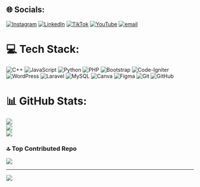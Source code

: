 
## 🌐 Socials:
[![Instagram](https://img.shields.io/badge/Instagram-%23E4405F.svg?logo=Instagram&logoColor=white)](https://instagram.com/ryafyn) [![LinkedIn](https://img.shields.io/badge/LinkedIn-%230077B5.svg?logo=linkedin&logoColor=white)](https://linkedin.com/in/rian-alfatian-a9b308342) [![TikTok](https://img.shields.io/badge/TikTok-%23000000.svg?logo=TikTok&logoColor=white)](https://tiktok.com/@ryafyn) [![YouTube](https://img.shields.io/badge/YouTube-%23FF0000.svg?logo=YouTube&logoColor=white)](https://youtube.com/@rianalfatian) [![email](https://img.shields.io/badge/Email-D14836?logo=gmail&logoColor=white)](mailto:rianbae009@gmail.com) 

# 💻 Tech Stack:
![C++](https://img.shields.io/badge/c++-%2300599C.svg?style=for-the-badge&logo=c%2B%2B&logoColor=white) ![JavaScript](https://img.shields.io/badge/javascript-%23323330.svg?style=for-the-badge&logo=javascript&logoColor=%23F7DF1E) ![Python](https://img.shields.io/badge/python-3670A0?style=for-the-badge&logo=python&logoColor=ffdd54) ![PHP](https://img.shields.io/badge/php-%23777BB4.svg?style=for-the-badge&logo=php&logoColor=white) ![Bootstrap](https://img.shields.io/badge/bootstrap-%238511FA.svg?style=for-the-badge&logo=bootstrap&logoColor=white) ![Code-Igniter](https://img.shields.io/badge/CodeIgniter-%23EF4223.svg?style=for-the-badge&logo=codeIgniter&logoColor=white) ![WordPress](https://img.shields.io/badge/WordPress-%23117AC9.svg?style=for-the-badge&logo=WordPress&logoColor=white) ![Laravel](https://img.shields.io/badge/laravel-%23FF2D20.svg?style=for-the-badge&logo=laravel&logoColor=white) ![MySQL](https://img.shields.io/badge/mysql-4479A1.svg?style=for-the-badge&logo=mysql&logoColor=white) ![Canva](https://img.shields.io/badge/Canva-%2300C4CC.svg?style=for-the-badge&logo=Canva&logoColor=white) ![Figma](https://img.shields.io/badge/figma-%23F24E1E.svg?style=for-the-badge&logo=figma&logoColor=white) ![Git](https://img.shields.io/badge/git-%23F05033.svg?style=for-the-badge&logo=git&logoColor=white) ![GitHub](https://img.shields.io/badge/github-%23121011.svg?style=for-the-badge&logo=github&logoColor=white)
# 📊 GitHub Stats:
![](https://github-readme-stats.vercel.app/api?username=ryafyn&theme=dark&hide_border=false&include_all_commits=false&count_private=false)<br/>
![](https://nirzak-streak-stats.vercel.app/?user=ryafyn&theme=dark&hide_border=false)<br/>
![](https://github-readme-stats.vercel.app/api/top-langs/?username=ryafyn&theme=dark&hide_border=false&include_all_commits=false&count_private=false&layout=compact)

### 🔝 Top Contributed Repo
![](https://github-contributor-stats.vercel.app/api?username=ryafyn&limit=5&theme=dark&combine_all_yearly_contributions=true)

---
[![](https://visitcount.itsvg.in/api?id=ryafyn&icon=0&color=0)](https://visitcount.itsvg.in)

<!-- Proudly created with GPRM ( https://gprm.itsvg.in ) -->
